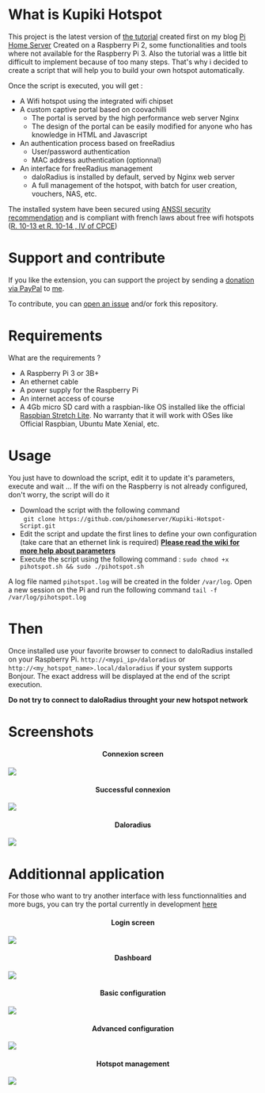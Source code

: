 What is Kupiki Hotspot
==================

This project is the latest version of [the tutorial](http://www.pihomeserver.fr/2015/08/05/raspberry-pi-coovachilli-et-freeradius-pour-un-hotspot-wifi-avec-portail-captif/) created first on my blog [Pi Home Server](http://www.pihomeserver.fr)
Created on a Raspberry Pi 2, some functionalities and tools where not available for the Raspberry Pi 3. Also the tutorial was a little bit difficult to 
implement because of too many steps. That's why i decided to create a script that will help you to build your own hotspot automatically.

Once the script is executed, you will get :
- A Wifi hotspot using the integrated wifi chipset
- A custom captive portal based on coovachilli
    - The portal is served by the high performance web server Nginx
    - The design of the portal can be easily modified for anyone who has knowledge in HTML and Javascript    
- An authentication process based on freeRadius
    - User/password authentication
    - MAC address authentication (optionnal)
- An interface for freeRadius management
    - daloRadius is installed by default, served by Nginx web server
    - A full management of the hotspot, with batch for user creation, vouchers, NAS, etc.

The installed system have been secured using [ANSSI security recommendation](https://www.ssi.gouv.fr/uploads/IMG/cspn/anssi-cspn_2009-04fr.pdf) and is compliant with french laws about free wifi hotspots ([R. 10-13 et R. 10-14 , IV of CPCE](https://www.cdse.fr/wifi-et-conservation-des-donnees))

Support and contribute
=======

If you like the extension, you can support the project by sending a [donation via PayPal](https://paypal.me/PiHomeServer) to [me](https://github.com/pihomeserver).

To contribute, you can [open an issue](https://github.com/pihomeserver/Kupiki-Hotspot-Script/issues) and/or fork this repository.

Requirements
============

What are the requirements ? 
- A Raspberry Pi 3 or 3B+
- An ethernet cable
- A power supply for the Raspberry Pi
- An internet access of course
- A 4Gb micro SD card with a raspbian-like OS installed like the official [Raspbian Stretch Lite](https://www.raspberrypi.org/downloads/raspbian/). No warranty that it will work with OSes like Official Raspbian, Ubuntu Mate Xenial, etc.

Usage
=====

You just have to download the script, edit it to update it's parameters, execute and wait ... If the wifi on the Raspberry is not already configured, don't worry, the script will do it

- Download the script with the following command   
` git clone https://github.com/pihomeserver/Kupiki-Hotspot-Script.git`
- Edit the script and update the first lines to define your own configuration (take care that an ethernet link is required) **[Please read the wiki for more help about parameters](https://github.com/pihomeserver/Kupiki-Hotspot-Script/wiki)**
- Execute the script using the following command :
` sudo chmod +x pihotspot.sh && sudo ./pihotspot.sh `

A log file named `pihotspot.log` will be created in the folder `/var/log`. Open a new session on the Pi and run the following command `tail -f /var/log/pihotspot.log`

Then
=====
Once installed use your favorite browser to connect to daloRadius installed on your Raspberry Pi. 
` http://<mypi_ip>/daloradius ` or ` http://<my_hotspot_name>.local/daloradius ` if your system supports Bonjour.
The exact address will be displayed at the end of the script execution.

**Do not try to connect to daloRadius throught your new hotspot network**

Screenshots
=======

<h4 align="center">Connexion screen</h4>
<img src="http://www.pihomeserver.fr/hosting/portalConnect.png">
<h4 align="center">Successful connexion</h4>
<img src="http://www.pihomeserver.fr/hosting/portalConnected.png">
<h4 align="center">Daloradius</h4>
<img src="http://www.pihomeserver.fr/hosting/daloradius.png">

Additionnal application
=======

For those who want to try another interface with less functionnalities and more bugs, you can try the portal currently in development [here](https://github.com/Kupiki/Kupiki-Hotspot-Admin-Install)

<h4 align="center">Login screen</h4>
<img src="http://www.pihomeserver.fr/hosting/kupiki/login.png">
<h4 align="center">Dashboard</h4>
<img src="http://www.pihomeserver.fr/hosting/kupiki/dashboard.png">
<h4 align="center">Basic configuration</h4>
<img src="http://www.pihomeserver.fr/hosting/kupiki/simple.png">
<h4 align="center">Advanced configuration</h4>
<img src="http://www.pihomeserver.fr/hosting/kupiki/advanced.png">
<h4 align="center">Hotspot management</h4>
<img src="http://www.pihomeserver.fr/hosting/kupiki/mgmt.png">